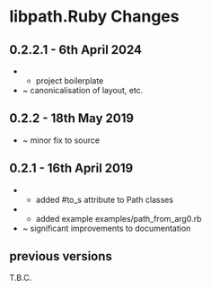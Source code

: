 # **libpath.Ruby** Changes


## 0.2.2.1 - 6th April 2024

* + project boilerplate
* ~ canonicalisation of layout, etc.


## 0.2.2 - 18th May 2019

* ~ minor fix to source


## 0.2.1 - 16th April 2019

* + added #to_s attribute to Path classes
* + added example examples/path_from_arg0.rb
* ~ significant improvements to documentation


## previous versions

T.B.C.


<!-- ########################### end of file ########################### -->

